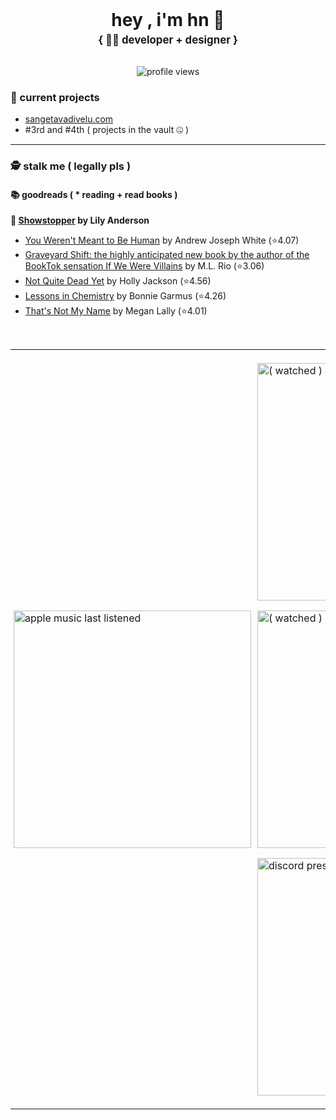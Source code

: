 <div align="center">
<h1 style="margin-top: 0px; margin-bottom: 0px;">hey , i'm hn 👋</h1>
<p style="margin-top: 5px; font-size: 1.2em; font-weight: bold;">{ 🧑‍💻 developer + designer }</p>
<img src="https://komarev.com/ghpvc/?username=hnitch&style=flat-square" alt="profile views" style="margin-top: 15px;"/>
</div>

### 📂 current projects

<ul>
  <li><a href="https://sangetavadivelu.com" target="_blank" rel="noopener noreferrer">sangetavadivelu.com</a></li>
  <li>#3rd and #4th ( projects in the vault 🤐 )</li>
</ul>
<hr>

### 🕵️ stalk me ( legally pls )
  #### 📚 goodreads ( * **reading** + read books )

<!-- CURRENTLY-READING-LIST:START -->
**📖 [Showstopper](https://www.goodreads.com/review/show/7321135159?utm_medium=api&utm_source=rss) by Lily  Anderson**
<!-- CURRENTLY-READING-LIST:END -->
<!-- GOODREADS-LIST:START -->
- [You Weren&apos;t Meant to Be Human](https://www.goodreads.com/review/show/7994800611?utm_medium=api&utm_source=rss) by Andrew Joseph White (⭐️4.07)
- [Graveyard Shift: the highly anticipated new book by the author of the BookTok sensation If We Were Villains](https://www.goodreads.com/review/show/7945415962?utm_medium=api&utm_source=rss) by M.L. Rio (⭐️3.06)
- [Not Quite Dead Yet](https://www.goodreads.com/review/show/6945678900?utm_medium=api&utm_source=rss) by Holly  Jackson (⭐️4.56)
- [Lessons in Chemistry](https://www.goodreads.com/review/show/7870668798?utm_medium=api&utm_source=rss) by Bonnie Garmus (⭐️4.26)
- [That&apos;s Not My Name](https://www.goodreads.com/review/show/7568058741?utm_medium=api&utm_source=rss) by Megan Lally (⭐️4.01)
<!-- GOODREADS-LIST:END -->

<br />
<div align="center">
  <table border="0" cellpadding="0" cellspacing="0">
    <tr valign="middle">
      
  <td style="padding: 5px;">
        <img width="380" src="https://music-profile.rayriffy.com/theme/dark.svg?uid=000568.fa0178bfed7a4356a5b20a996b4824a4.1200" alt="apple music last listened">
      </td>
      
  <td style="padding: 5px;">
        <div>
          <p>
            <a style="text-decoration: none;" href="https://letterboxd.com/hnitch/" target="_blank" rel="noopener noreferrer">
              <img width="380" src="https://letterboxd-badge.vercel.app/hnitch/svg" alt="( watched ) letterboxd last watched film">
            </a>
          </p>
          
  <p>
            <a style="text-decoration: none;" href="https://letterboxd.com/hnitch/" target="_blank" rel="noopener noreferrer">
              <img width="380" src="https://letterboxd-badge.vercel.app/hnitch/svg?index=1" alt="( watched ) letterboxd film #2">
            </a>
          </p>
          
  <p>
            <a href="https://discord.com/users/690729789702537336" target="_blank" rel="noopener noreferrer">
              <img width="380" src="https://lanyard.cnrad.dev/api/690729789702537336?theme=dark&bg=00000000&borderRadius=8px" alt="discord presence pane">
            </a>
          </p>
        </div>
      </td>
      
  </tr>
  </table>
</div>